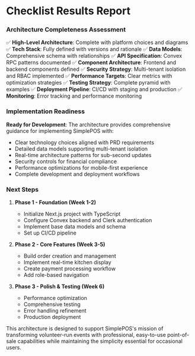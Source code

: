 # Checklist Results Report

### Architecture Completeness Assessment

✅ **High-Level Architecture**: Complete with platform choices and diagrams
✅ **Tech Stack**: Fully defined with versions and rationale
✅ **Data Models**: Comprehensive schema with relationships
✅ **API Specification**: Convex RPC patterns documented
✅ **Component Architecture**: Frontend and backend components defined
✅ **Security Strategy**: Multi-tenant isolation and RBAC implemented
✅ **Performance Targets**: Clear metrics with optimization strategies
✅ **Testing Strategy**: Complete pyramid with examples
✅ **Deployment Pipeline**: CI/CD with staging and production
✅ **Monitoring**: Error tracking and performance monitoring

### Implementation Readiness

**Ready for Development**: The architecture provides comprehensive guidance for implementing SimplePOS with:
- Clear technology choices aligned with PRD requirements
- Detailed data models supporting multi-tenant isolation
- Real-time architecture patterns for sub-second updates
- Security controls for financial compliance
- Performance optimizations for mobile-first experience
- Complete development and deployment workflows

### Next Steps

1. **Phase 1 - Foundation (Week 1-2)**
   - Initialize Next.js project with TypeScript
   - Configure Convex backend and Clerk authentication
   - Implement base data models and schema
   - Set up CI/CD pipeline

2. **Phase 2 - Core Features (Week 3-5)**
   - Build order creation and management
   - Implement real-time kitchen display
   - Create payment processing workflow
   - Add role-based navigation

3. **Phase 3 - Polish & Testing (Week 6)**
   - Performance optimization
   - Comprehensive testing
   - Error handling refinement
   - Production deployment

This architecture is designed to support SimplePOS's mission of transforming volunteer-run events with professional, easy-to-use point-of-sale capabilities while maintaining the simplicity essential for occasional users.